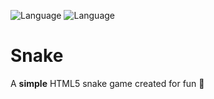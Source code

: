 ![Language](https://img.shields.io/badge/build-passing-green.svg)
![Language](https://img.shields.io/badge/license-MIT-blue.svg)

# Snake
A __simple__ HTML5 snake game created for fun 🐍


